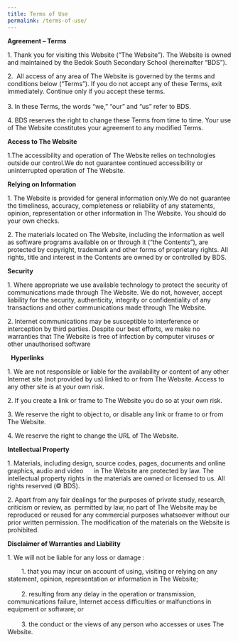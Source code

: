 ```yaml
---
title: Terms of Use
permalink: /terms-of-use/
---
```

****Agreement – Terms****  

1\. Thank you for visiting this Website (“The Website”). The Website is owned and maintained by the Bedok South Secondary School (hereinafter “BDS”).  
  
2.  All access of any area of The Website is governed by the terms and conditions below (“Terms”). If you do not accept any of these Terms, exit immediately. Continue only if you accept these terms.  
    
3\. In these Terms, the words “we,” “our” and “us” refer to BDS.  
  
4\. BDS reserves the right to change these Terms from time to time. Your use of The Website constitutes your agreement to any modified Terms.  
  

****Access to The Website****

1.The accessibility and operation of The Website relies on technologies outside our control.We do not guarantee continued accessibility or uninterrupted operation of The Website.  
  
****Relying on Information****  

1\. The Website is provided for general information only.We do not guarantee the timeliness, accuracy, completeness or reliability of any statements, opinion, representation or other information in The Website. You should do your own checks.  
  
2\. The materials located on The Website, including the information as well as software programs available on or through it (“the Contents”), are protected by copyright, trademark and other forms of proprietary rights. All rights, title and interest in the Contents are owned by or controlled by BDS.  
  
****Security****  

1\. Where appropriate we use available technology to protect the security of communications made through The Website. We do not, however, accept liability for the security, authenticity, integrity or confidentiality of any transactions and other communications made through The Website.  
  
2\. Internet communications may be susceptible to interference or interception by third parties. Despite our best efforts, we make no warranties that The Website is free of infection by computer viruses or other unauthorised software  
  
  ****Hyperlinks****  
	
1\. We are not responsible or liable for the availability or content of any other Internet site (not provided by us) linked to or from The Website. Access to any other site is at your own risk.     
  
2\. If you create a link or frame to The Website you do so at your own risk.  
  
3\. We reserve the right to object to, or disable any link or frame to or from The Website.  
  
4\. We reserve the right to change the URL of The Website.  
  
****Intellectual Property****  

1\. Materials, including design, source codes, pages, documents and online graphics, audio and video      in The Website are protected by law. The intellectual property rights in the materials are owned or licensed to us. All rights reserved (© BDS).  
  
2\. Apart from any fair dealings for the purposes of private study, research, criticism or review, as  permitted by law, no part of The Website may be reproduced or reused for any commercial purposes whatsoever without our prior written permission. The modification of the materials on the Website is prohibited.  
  

******Disclaimer of Warranties and Liability******

1\. We will not be liable for any loss or damage :  
  
        1\. that you may incur on account of using, visiting or relying on any statement, opinion, representation or information in The Website;  
   
        2\. resulting from any delay in the operation or transmission, communications failure, Internet access difficulties or malfunctions in equipment or software; or  
   
        3. the conduct or the views of any person who accesses or uses The Website.